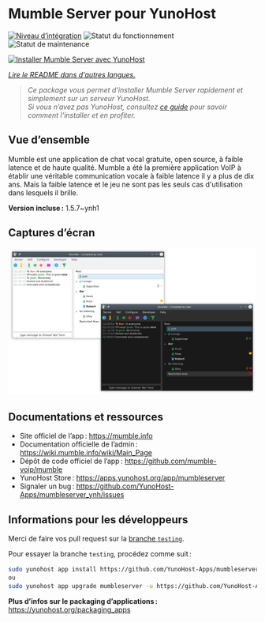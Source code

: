 <!--
Nota bene : ce README est automatiquement généré par <https://github.com/YunoHost/apps/tree/master/tools/readme_generator>
Il NE doit PAS être modifié à la main.
-->

# Mumble Server pour YunoHost

[![Niveau d’intégration](https://apps.yunohost.org/badge/integration/mumbleserver)](https://ci-apps.yunohost.org/ci/apps/mumbleserver/)
![Statut du fonctionnement](https://apps.yunohost.org/badge/state/mumbleserver)
![Statut de maintenance](https://apps.yunohost.org/badge/maintained/mumbleserver)

[![Installer Mumble Server avec YunoHost](https://install-app.yunohost.org/install-with-yunohost.svg)](https://install-app.yunohost.org/?app=mumbleserver)

*[Lire le README dans d'autres langues.](./ALL_README.md)*

> *Ce package vous permet d’installer Mumble Server rapidement et simplement sur un serveur YunoHost.*  
> *Si vous n’avez pas YunoHost, consultez [ce guide](https://yunohost.org/install) pour savoir comment l’installer et en profiter.*

## Vue d’ensemble

Mumble est une application de chat vocal gratuite, open source, à faible latence et de haute qualité. Mumble a été la première application VoIP à établir une véritable communication vocale à faible latence il y a plus de dix ans. Mais la faible latence et le jeu ne sont pas les seuls cas d'utilisation dans lesquels il brille.

**Version incluse :** 1.5.7~ynh1

## Captures d’écran

![Capture d’écran de Mumble Server](./doc/screenshots/Mumble.png)

## Documentations et ressources

- Site officiel de l’app : <https://mumble.info>
- Documentation officielle de l’admin : <https://wiki.mumble.info/wiki/Main_Page>
- Dépôt de code officiel de l’app : <https://github.com/mumble-voip/mumble>
- YunoHost Store : <https://apps.yunohost.org/app/mumbleserver>
- Signaler un bug : <https://github.com/YunoHost-Apps/mumbleserver_ynh/issues>

## Informations pour les développeurs

Merci de faire vos pull request sur la [branche `testing`](https://github.com/YunoHost-Apps/mumbleserver_ynh/tree/testing).

Pour essayer la branche `testing`, procédez comme suit :

```bash
sudo yunohost app install https://github.com/YunoHost-Apps/mumbleserver_ynh/tree/testing --debug
ou
sudo yunohost app upgrade mumbleserver -u https://github.com/YunoHost-Apps/mumbleserver_ynh/tree/testing --debug
```

**Plus d’infos sur le packaging d’applications :** <https://yunohost.org/packaging_apps>
